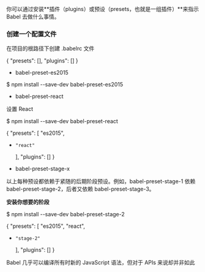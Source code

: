 

你可以通过安装**插件（plugins）或预设（presets，也就是一组插件）**来指示 Babel 去做什么事情。


### 创建一个配置文件

在项目的根路径下创建 .babelrc 文件


{
  "presets": [],
  "plugins": []
}


- babel-preset-es2015

$ npm install --save-dev babel-preset-es2015

- babel-preset-react

设置 React

$ npm install --save-dev babel-preset-react

{
    "presets": [
      "es2015",
+     "react"
    ],
    "plugins": []
}

- babel-preset-stage-x

以上每种预设都依赖于紧随的后期阶段预设。例如，babel-preset-stage-1 依赖 babel-preset-stage-2，后者又依赖 babel-preset-stage-3。


**安装你想要的阶段**

$ npm install --save-dev babel-preset-stage-2

{
    "presets": [
      "es2015",
      "react",
+     "stage-2"
    ],
    "plugins": []
  }


Babel 几乎可以编译所有时新的 JavaScript 语法，但对于 APIs 来说却并非如此